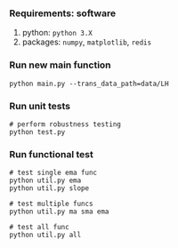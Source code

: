 ### Requirements: software
1. python: `python 3.X`
2. packages: `numpy`, `matplotlib`, `redis`

### Run new main function
```Shell
python main.py --trans_data_path=data/LH
```

### Run unit tests
```Shell
# perform robustness testing
python test.py
```

### Run functional test
```Shell
# test single ema func
python util.py ema
python util.py slope

# test multiple funcs
python util.py ma sma ema

# test all func
python util.py all
```

